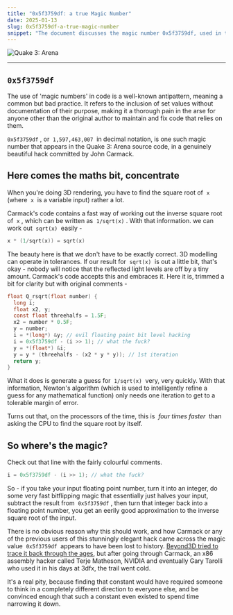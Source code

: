 ```yaml
---
title: "0x5f3759df: a true Magic Number"
date: 2025-01-13
slug: 0x5f3759df-a-true-magic-number
snippet: "The document discusses the magic number 0x5f3759df, used in the Quake 3: Arena source code for a fast calculation of the inverse square root. This technique, developed by John Carmack, utilizes bit manipulation to generate an approximation that is significantly faster than traditional methods, achieving results with acceptable tolerances in 3D rendering. The origins of this magic number remain unclear, adding to its mystique in programming history."
---
```


![Quake 3: Arena](/images/blog/headers/2025-01-13_0x5f3759df-a-true-magic-number.jpg)

---

## `0x5f3759df`

The use of 'magic numbers' in code is a well-known antipattern, meaning a common but bad practice. It refers to the inclusion of set values without documentation of their purpose, making it a thorough pain in the arse for anyone other than the original author to maintain and fix code that relies on them.

`0x5f3759df` , or  `1,597,463,007`  in decimal notation, is one such magic number that appears in the Quake 3: Arena source code, in a genuinely beautiful hack committed by John Carmack.

## Here comes the maths bit, concentrate

When you're doing 3D rendering, you have to find the square root of  `x`  (where  `x`  is a variable input) rather a lot.

Carmack's code contains a fast way of working out the inverse square root of  `x` , which can be written as  `1/sqrt(x)` . With that information. we can work out  `sqrt(x)`  easily -

```c
x * (1/sqrt(x)) = sqrt(x)
```

The beauty here is that we don't have to be exactly correct. 3D modelling can operate in tolerances. If our result for  `sqrt(x)`  is out a little bit, that's okay - nobody will notice that the reflected light levels are off by a tiny amount. Carmack's code accepts this and embraces it. Here it is, trimmed a bit for clarity but with original comments -

```c
float Q_rsqrt(float number) {
  long i;
  float x2, y;
  const float threehalfs = 1.5F;
  x2 = number * 0.5F;
  y = number;
  i = *(long*) &y; // evil floating point bit level hacking
  i = 0x5f3759df - (i >> 1); // what the fuck?
  y = *(float*) &i;
  y = y * (threehalfs - (x2 * y * y)); // 1st iteration
  return y;
}
```

What it does is generate a guess for  `1/sqrt(x)`  very, very quickly. With that information, Newton's algorithm (which is used to intelligently refine a guess for any mathematical function) only needs one iteration to get to a tolerable margin of error.

Turns out that, on the processors of the time, this is  *four times faster*  than asking the CPU to find the square root by itself.

## So where's the magic?

Check out that line with the fairly colourful comments.

```c
i = 0x5f3759df - (i >> 1); // what the fuck?
```

So - if you take your input floating point number, turn it into an integer, do some very fast bitflipping magic that essentially just halves your input, subtract the result from  `0x5f3759df` , then turn that integer back into a floating point number, you get an eerily good approximation to the inverse square root of the input.

There is no obvious reason why this should work, and how Carmack or any of the previous users of this stunningly elegant hack came across the magic value  `0x5f3759df`  appears to have been lost to history. [Beyond3D tried to trace it back through the ages](https://www.beyond3d.com/content/articles/8/), but after going through Carmack, an x86 assembly hacker called Terje Matheson, NVIDIA and eventually Gary Tarolli who used it in his days at 3dfx, the trail went cold.

It's a real pity, because finding that constant would have required someone to think in a completely different direction to everyone else, and be convinced enough that such a constant even existed to spend time narrowing it down.
